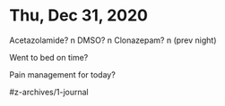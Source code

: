 # Thu, Dec 31, 2020
Acetazolamide? n
DMSO? n
Clonazepam? n
(prev night)

Went to bed on time? 

Pain management for today? 





#z-archives/1-journal